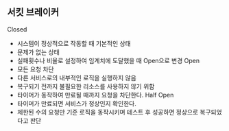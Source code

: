 

## 서킷 브레이커
Closed
- 시스템이 정상적으로 작동할 때 기본적인 상태
- 문제가 없는 상태
- 실패횟수나 비율로 설정하여 임계치에 도달했을 때 Open으로 변경
Open
- 모든 요청 차단
- 다른 서비스로의 내부적인 로직을 실행하지 않음
- 복구되기 전까지 불필요한 리소스를 사용하지 않기 위함
- 타이머가 동작하여 만료될 때까지 요청을 차단한다.
Half Open
- 타이머가 만료되면 서비스가 정상인지 확인한다.
- 제한된 수의 요청만 기준 로직을 동작시키며 테스트 후 성공하면 정상으로 복구되었다고 판단